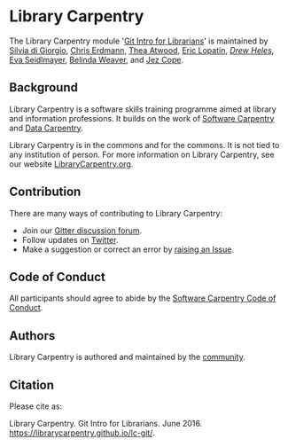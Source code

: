 # Library Carpentry

The Library Carpentry module '[Git Intro for Librarians](https://librarycarpentry.github.io/lc-git/)' is maintained by [Silvia di Giorgio](https://twitter.com/digiorgiosilvia ), [Chris Erdmann](https://github.com/libcce), [Thea Atwood](https://github.com/tpatwood), [Eric Lopatin](https://github.com/elopatin-uc3), *[Drew Heles](https://github.com/dheles)*, [Eva Seidlmayer](https://github.com/EvaSeidlmayer), [Belinda Weaver](https://github.com/weaverbel), and [Jez Cope](https://github.com/jezcope).

## Background

Library Carpentry is a software skills training programme aimed at library and information professions. It builds on the work of [Software Carpentry](https://software-carpentry.org/) and [Data Carpentry](https://datacarpentry.org/).

Library Carpentry is in the commons and for the commons. It is not tied to any institution of person. For more information on Library Carpentry, see our website [LibraryCarpentry.org](https://librarycarpentry.org/).

## Contribution

There are many ways of contributing to Library Carpentry:

- Join our [Gitter discussion forum](https://gitter.im/LibraryCarpentry/).
- Follow updates on [Twitter](https://twitter.com/LibCarpentry).
- Make a suggestion or correct an error by [raising an Issue](https://github.com/librarycarpentry/lc-git/issues).

## Code of Conduct

All participants should agree to abide by the [Software Carpentry Code of Conduct](https://software-carpentry.org/conduct/).

## Authors

Library Carpentry is authored and maintained by the [community](https://github.com/librarycarpentry/lc-git/network/members).

## Citation

Please cite as:

Library Carpentry. Git Intro for Librarians. June 2016. https://librarycarpentry.github.io/lc-git/.
